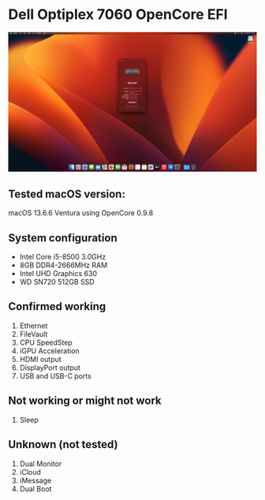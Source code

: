 # Dell Optiplex 7060 OpenCore EFI

![](https://github.com/lehonning/Optiplex-7060-SFF-OpenCore-EFI/blob/main/Ventura%2013.6.6.png)

## Tested macOS version:
macOS 13.6.6 Ventura using OpenCore 0.9.8

## System configuration
- Intel Core i5-8500 3.0GHz
- 8GB DDR4-2666MHz RAM
- Intel UHD Graphics 630
- WD SN720 512GB SSD

## Confirmed working

1) Ethernet
2) FileVault
3) CPU SpeedStep
4) iGPU Acceleration
5) HDMI output
6) DisplayPort output
7) USB and USB-C ports


## Not working or might not work
1) Sleep


## Unknown (not tested)
1) Dual Monitor
2) iCloud
3) iMessage
4) Dual Boot
